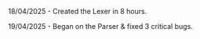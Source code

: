 18/04/2025 - Created the Lexer in 8 hours.

19/04/2025 - Began on the Parser & fixed 3 critical bugs.
